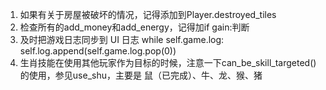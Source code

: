 1. 如果有关于房屋被破坏的情况，记得添加到Player.destroyed_tiles
2. 检查所有的add_money和add_energy，记得加if gain:判断
3. 及时把游戏日志同步到 UI 日志
    while self.game.log:
        self.log.append(self.game.log.pop(0))
4. 生肖技能在使用其他玩家作为目标的时候，注意一下can_be_skill_targeted()的使用，参见use_shu，主要是 鼠（已完成）、牛、龙、猴、猪